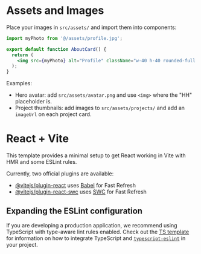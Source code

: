 # Assets and Images

Place your images in `src/assets/` and import them into components:

```jsx
import myPhoto from '@/assets/profile.jpg';

export default function AboutCard() {
  return (
    <img src={myPhoto} alt="Profile" className="w-40 h-40 rounded-full object-cover" />
  );
}
```

Examples:
- Hero avatar: add `src/assets/avatar.png` and use `<img>` where the "HH" placeholder is.
- Project thumbnails: add images to `src/assets/projects/` and add an `imageUrl` on each project card.
# React + Vite

This template provides a minimal setup to get React working in Vite with HMR and some ESLint rules.

Currently, two official plugins are available:

- [@vitejs/plugin-react](https://github.com/vitejs/vite-plugin-react/blob/main/packages/plugin-react) uses [Babel](https://babeljs.io/) for Fast Refresh
- [@vitejs/plugin-react-swc](https://github.com/vitejs/vite-plugin-react/blob/main/packages/plugin-react-swc) uses [SWC](https://swc.rs/) for Fast Refresh

## Expanding the ESLint configuration

If you are developing a production application, we recommend using TypeScript with type-aware lint rules enabled. Check out the [TS template](https://github.com/vitejs/vite/tree/main/packages/create-vite/template-react-ts) for information on how to integrate TypeScript and [`typescript-eslint`](https://typescript-eslint.io) in your project.
